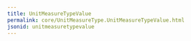 ```yaml
---
title: UnitMeasureTypeValue
permalink: core/UnitMeasureType.UnitMeasureTypeValue.html
jsonid: unitmeasuretypevalue
---
```

